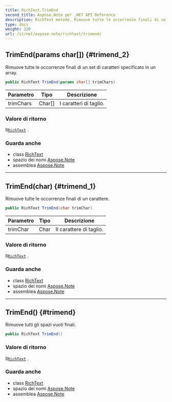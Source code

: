 ```yaml
---
title: RichText.TrimEnd
second_title: Aspose.Note per .NET API Reference
description: RichText metodo. Rimuove tutte le occorrenze finali di un set di caratteri specificato in un array.
type: docs
weight: 220
url: /it/net/aspose.note/richtext/trimend/
---
```

## TrimEnd(params char[]) {#trimend_2}

Rimuove tutte le occorrenze finali di un set di caratteri specificato in un array.

```csharp
public RichText TrimEnd(params char[] trimChars)
```

| Parametro | Tipo | Descrizione |
| --- | --- | --- |
| trimChars | Char[] | I caratteri di taglio. |

### Valore di ritorno

Il[`RichText`](../) .

### Guarda anche

* class [RichText](../)
* spazio dei nomi [Aspose.Note](../../richtext/)
* assemblea [Aspose.Note](../../../)

---

## TrimEnd(char) {#trimend_1}

Rimuove tutte le occorrenze finali di un carattere.

```csharp
public RichText TrimEnd(char trimChar)
```

| Parametro | Tipo | Descrizione |
| --- | --- | --- |
| trimChar | Char | Il carattere di taglio. |

### Valore di ritorno

Il[`RichText`](../) .

### Guarda anche

* class [RichText](../)
* spazio dei nomi [Aspose.Note](../../richtext/)
* assemblea [Aspose.Note](../../../)

---

## TrimEnd() {#trimend}

Rimuove tutti gli spazi vuoti finali.

```csharp
public RichText TrimEnd()
```

### Valore di ritorno

Il[`RichText`](../) .

### Guarda anche

* class [RichText](../)
* spazio dei nomi [Aspose.Note](../../richtext/)
* assemblea [Aspose.Note](../../../)


